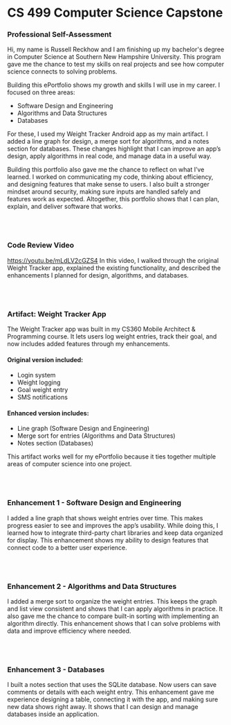 # CS 499 Computer Science Capstone


### Professional Self-Assessment
Hi, my name is Russell Reckhow and I am finishing up my bachelor's degree in Computer Science at Southern New Hampshire University. This program gave me the chance to test my skills on real projects and see how computer science connects to solving problems.

Building this ePortfolio shows my growth and skills I will use in my career. I focused on three areas: 
- Software Design and Engineering
- Algorithms and Data Structures
- Databases

For these, I used my Weight Tracker Android app as my main artifact. I added a line graph for design, a merge sort for algorithms, and a notes section for databases. These changes highlight that I can improve an app’s design, apply algorithms in real code, and manage data in a useful way.

Building this portfolio also gave me the chance to reflect on what I’ve learned. I worked on communicating my code, thinking about efficiency, and designing features that make sense to users. I also built a stronger mindset around security, making sure inputs are handled safely and features work as expected. Altogether, this portfolio shows that I can plan, explain, and deliver software that works.

<br><br>

### Code Review Video
https://youtu.be/mLdLV2cGZS4
In this video, I walked through the original Weight Tracker app, explained the existing functionality, and described the enhancements I planned for design, algorithms, and databases.

<br><br>

### Artifact: Weight Tracker App
The Weight Tracker app was built in my CS360 Mobile Architect & Programming course. It lets users log weight entries, track their goal, and now includes added features through my enhancements.

#### Original version included:
- Login system
- Weight logging
- Goal weight entry
- SMS notifications

#### Enhanced version includes:
- Line graph (Software Design and Engineering)
- Merge sort for entries (Algorithms and Data Structures)
- Notes section (Databases)

This artifact works well for my ePortfolio because it ties together multiple areas of computer science into one project.

<br><br>

### Enhancement 1 - Software Design and Engineering
I added a line graph that shows weight entries over time. This makes progress easier to see and improves the app’s usability. While doing this, I learned how to integrate third-party chart libraries and keep data organized for display. This enhancement shows my ability to design features that connect code to a better user experience.

<br><br>

### Enhancement 2 - Algorithms and Data Structures
I added a merge sort to organize the weight entries. This keeps the graph and list view consistent and shows that I can apply algorithms in practice. It also gave me the chance to compare built-in sorting with implementing an algorithm directly. This enhancement shows that I can solve problems with data and improve efficiency where needed. 

<br><br>

### Enhancement 3 - Databases
I built a notes section that uses the SQLite database. Now users can save comments or details with each weight entry. This enhancement gave me experience designing a table, connecting it with the app, and making sure new data shows right away. It shows that I can design and manage databases inside an application.
